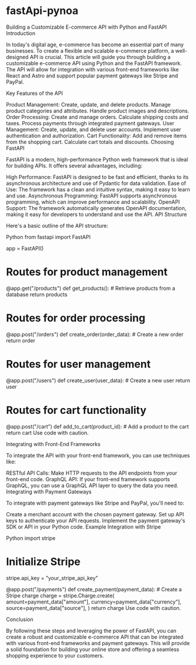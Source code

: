 # fastApi-pynoa

Building a Customizable E-commerce API with Python and FastAPI
Introduction

In today's digital age, e-commerce has become an essential part of many businesses. To create a flexible and scalable e-commerce platform, a well-designed API is crucial. This article will guide you through building a customizable e-commerce API using Python and the FastAPI framework. The API will allow for integration with various front-end frameworks like React and Astro and support popular payment gateways like Stripe and PayPal.

Key Features of the API

Product Management:
Create, update, and delete products.
Manage product categories and attributes.
Handle product images and descriptions.
Order Processing:
Create and manage orders.
Calculate shipping costs and taxes.
Process payments through integrated payment gateways.
User Management:
Create, update, and delete user accounts.
Implement user authentication and authorization.
Cart Functionality:
Add and remove items from the shopping cart.
Calculate cart totals and discounts.
Choosing FastAPI

FastAPI is a modern, high-performance Python web framework that is ideal for building APIs. It offers several advantages, including:

High Performance: FastAPI is designed to be fast and efficient, thanks to its asynchronous architecture and use of Pydantic for data validation.
Ease of Use: The framework has a clean and intuitive syntax, making it easy to learn and use.
Asynchronous Programming: FastAPI supports asynchronous programming, which can improve performance and scalability.
OpenAPI Support: The framework automatically generates OpenAPI documentation, making it easy for developers to understand and use the API.
API Structure

Here's a basic outline of the API structure:

Python
from fastapi import FastAPI

app = FastAPI()

# Routes for product management
@app.get("/products")
def get_products():
    # Retrieve products from a database
    return products

# Routes for order processing
@app.post("/orders")
def create_order(order_data):
    # Create a new order
    return order

# Routes for user management
@app.post("/users")
def create_user(user_data):
    # Create a new user
    return user

# Routes for cart functionality
@app.post("/cart")
def add_to_cart(product_id):
    # Add a product to the cart
    return cart
Use code with caution.

Integrating with Front-End Frameworks

To integrate the API with your front-end framework, you can use techniques like:

RESTful API Calls: Make HTTP requests to the API endpoints from your front-end code.
GraphQL API: If your front-end framework supports GraphQL, you can use a GraphQL API layer to query the data you need.
Integrating with Payment Gateways

To integrate with payment gateways like Stripe and PayPal, you'll need to:

Create a merchant account with the chosen payment gateway.
Set up API keys to authenticate your API requests.
Implement the payment gateway's SDK or API in your Python code.
Example Integration with Stripe

Python
import stripe

# Initialize Stripe
stripe.api_key = "your_stripe_api_key"

@app.post("/payments")
def create_payment(payment_data):
    # Create a Stripe charge
    charge = stripe.Charge.create(
        amount=payment_data["amount"],
        currency=payment_data["currency"],
        source=payment_data["source"],
    )
    return charge
Use code with caution.

Conclusion

By following these steps and leveraging the power of FastAPI, you can create a robust and customizable e-commerce API that can be integrated with various front-end frameworks and payment gateways. This will provide a solid foundation for building your online store and offering a seamless shopping experience to your customers.
